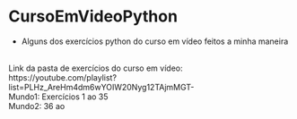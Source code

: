 # CursoEmVideoPython


* Alguns dos exercícios python do curso em vídeo feitos a minha maneira
<br>
Link da pasta de exercícios do curso em vídeo: https://youtube.com/playlist?list=PLHz_AreHm4dm6wYOIW20Nyg12TAjmMGT-
<br>
  Mundo1: Exercícios 1 ao 35
  <br>
  Mundo2: 36 ao 
